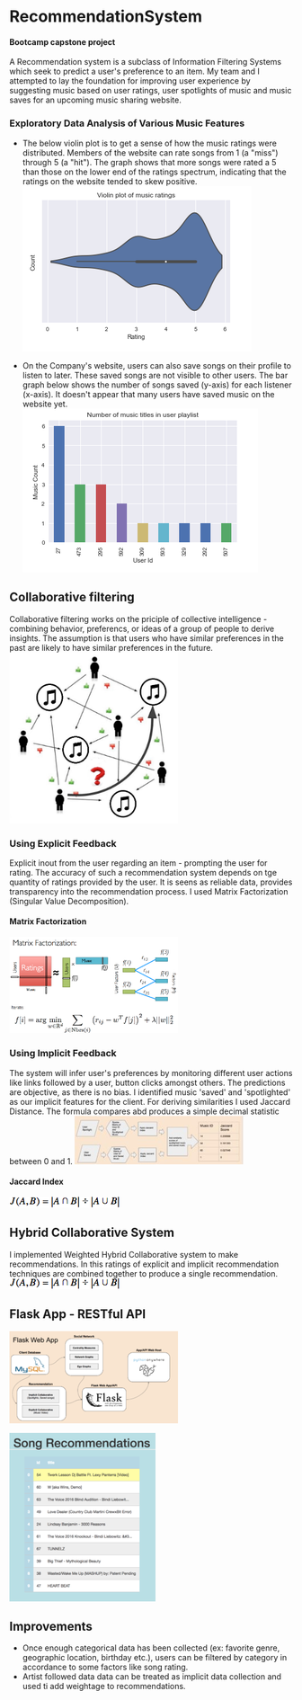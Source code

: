 # RecommendationSystem 
#### Bootcamp capstone project

A Recommendation system is a subclass of Information Filtering Systems which seek to predict a user's preference to an item. My team and I attempted to lay the foundation for improving user experience by suggesting music based on user ratings, user spotlights of music and music saves for an upcoming music sharing website.

### Exploratory Data Analysis of Various Music Features
* The below violin plot is to get a sense of how the music ratings were distributed. Members of the website can rate songs from 1 (a "miss") through 5 (a "hit").  The graph shows that more songs were rated a 5 than those on the lower end of the ratings spectrum, indicating that the ratings on the website tended to skew positive.
![Implicit Feedback](Images/dataviz1.png)

* On the Company's website, users can also save songs on their profile to listen to later. These saved songs are not visible to other users. The bar graph below shows the number of songs saved (y-axis) for each listener (x-axis).  It doesn't appear that many users have saved music on the website yet.
![Implicit Feedback](Images/dataviz2.png)

## Collaborative filtering
Collaborative filtering works on the priciple of collective intelligence - combining behavior, preferencs, or ideas of a group of people to derive insights. The assumption is that users who have similar preferences in the past are likely to have similar preferences in the future.
<img src="Images/collaborative1.jpg" width="300">

### Using Explicit Feedback
Explicit inout from the user regarding an item - prompting the user for rating. The accuracy of such a recommendation system depends on tge quantity of ratings provided by the user. It is seens as reliable data, provides transparency into the recommendation process. I used Matrix Factorization (Singular Value Decomposition).

#### Matrix Factorization
<img src="Images/MatrixFact.png" width="300">

### Using Implicit Feedback
The system will infer user's preferences by monitoring different user actions like links followed by a user, button clicks amongst others. The predictions are objective, as there is no bias. I identified music 'saved' and 'spotlighted' as our implicit features for the client. For deriving similarities I used Jaccard Distance. The formula compares abd produces a simple decimal statistic between 0 and 1.
![Implicit Feedback](Images/ImplicitFeedback.jpg)
#### Jaccard Index
![Jaccard Index](Images/toptal-blog-image-1423054884249.png)

## Hybrid Collaborative System
I implemented Weighted Hybrid Collaborative system to make recommendations. In this ratings of explicit and implicit recommendation techniques are combined together to produce a single recommendation.
![Jaccard Index](Images/toptal-blog-image-1423054884249.png)

## Flask App - RESTful API
![Flowchart](Images/Flowchart.png)


![Output](Images/Flask1.png)

## Improvements
* Once enough categorical data has been collected (ex: favorite genre, geographic location, birthday etc.), users can be filtered by category in accordance to some factors like song rating. 
* Artist followed data data can be treated as implicit data collection and used ti add weightage to recommendations. 


